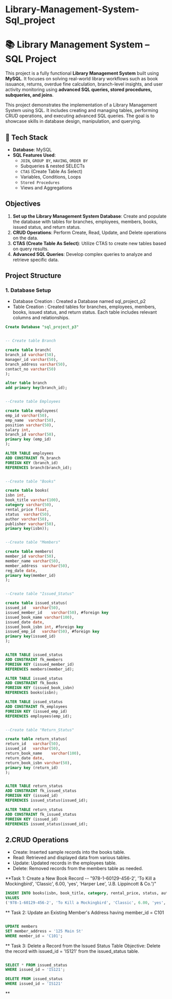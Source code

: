 # Library-Management-System-Sql_project



# 📚 Library Management System – SQL Project

This project is a fully functional **Library Management System** built using **MySQL**. It focuses on solving real-world library workflows such as book issuance, returns, overdue fine calculation, branch-level insights, and user activity monitoring using **advanced SQL queries, stored procedures, subqueries, and joins**.

This project demonstrates the implementation of a Library Management System using SQL. It includes creating and managing tables, performing CRUD operations, and executing advanced SQL queries. The goal is to showcase skills in database design, manipulation, and querying.

## 🧰 Tech Stack

- **Database**: MySQL
- **SQL Features Used**:
  - `JOIN`, `GROUP BY`, `HAVING`, `ORDER BY`
  - Subqueries & nested SELECTs
  - `CTAS` (Create Table As Select)
  - Variables, Conditions, Loops
  - `Stored Procedures`
  - Views and Aggregations

## Objectives

1. **Set up the Library Management System Database**: Create and populate the database with tables for branches, employees, members, books, issued status, and return status.
2. **CRUD Operations**: Perform Create, Read, Update, and Delete operations on the data.
3. **CTAS (Create Table As Select)**: Utilize CTAS to create new tables based on query results.
4. **Advanced SQL Queries**: Develop complex queries to analyze and retrieve specific data.

## Project Structure

### 1. Database Setup

- Database Creation : Created a Database named sql_project_p2
- Table Creation : Created tables for branches, employees, members, books, issued status, and return status. Each table includes relevant columns and relationships.

```sql
Create Database "sql_project_p3"


-- Create table Branch

create table branch(
branch_id varchar(50),
manager_id varchar(50),
branch_address varchar(50),
contact_no varchar(50)
);

alter table branch
add primary key(branch_id);


--Create table Employees

create table employees(
emp_id varchar(50),
emp_name  varchar(50),
position varchar(50),
salary int,
branch_id varchar(50),
primary key (emp_id)
);

ALTER TABLE employees
ADD CONSTRAINT fk_branch
FOREIGN KEY (branch_id)
REFERENCES branch(branch_id);


--Create table "Books"

create table books(
isbn int,
book_title varchar(100),
category varchar(50),
rental_price float,
status  varchar(50),
author varchar(50),
publisher varchar(50),
primary key(isbn));


--Create table "Members"

create table members(
member_id varchar(50),
member_name	varchar(50),
member_address	varchar(50),
reg_date date,
primary key(member_id)
);


--Create table "Issued_Status"

create table issued_status(
issued_id	varchar(50),
issued_member_id	varchar(50), #foreign key
issued_book_name varchar(100),
issued_date date,
issued_book_isbn int, #foreign key
issued_emp_id	varchar(50), #foreign key
primary key(issued_id)
);


ALTER TABLE issued_status
ADD CONSTRAINT fk_members
FOREIGN KEY (issued_member_id)
REFERENCES members(member_id);

ALTER TABLE issued_status
ADD CONSTRAINT fk_books
FOREIGN KEY (issued_book_isbn)
REFERENCES books(isbn);

ALTER TABLE issued_status
ADD CONSTRAINT fk_employees
FOREIGN KEY (issued_emp_id)
REFERENCES employees(emp_id);


--Create table "Return_Status"

create table return_status(
return_id	varchar(50),
issued_id	varchar(50), 
return_book_name	varchar(100),
return_date	date,
return_book_isbn varchar(50),
primary key (return_id)
);


ALTER TABLE return_status
ADD CONSTRAINT fk_issued_status
FOREIGN KEY (issued_id)
REFERENCES issued_status(issued_id);

ALTER TABLE return_status
ADD CONSTRAINT fk_issued_status
FOREIGN KEY (issued_id)
REFERENCES issued_status(issued_id);


```

## 2.CRUD Operations
- Create: Inserted sample records into the books table.
- Read: Retrieved and displayed data from various tables.
- Update: Updated records in the employees table.
- Delete: Removed records from the members table as needed.


**Task 1: Create a New Book Record -- "978-1-60129-456-2', 'To Kill a Mockingbird', 'Classic', 6.00, 'yes', 'Harper Lee', 'J.B. Lippincott & Co.')"

```sql
INSERT INTO books(isbn, book_title, category, rental_price, status, author, publisher)
VALUES
('978-1-60129-456-2', 'To Kill a Mockingbird', 'Classic', 6.00, 'yes', 'Harper Lee', 'J.B. Lippincott & Co.');
```

** Task 2:  Update an Existing Member's Address
having member_id = C101

```sql

UPDATE members
SET member_address = '125 Main St'
WHERE member_id = 'C101';

```

** Task 3: Delete a Record from the Issued Status Table 
Objective: Delete the record with issued_id = 'IS121' from the issued_status table.

```sql

SELECT * FROM issued_status
WHERE issued_id = 'IS121';

DELETE FROM issued_status
WHERE issued_id = 'IS121'

```

**
